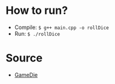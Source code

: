 # How to run?

*	Compile: `$ g++ main.cpp -o rollDice`
*	Run: `$ ./rollDice`

# Source

* [GameDie][1]

[1]: https://github.com/ChicoState/GameDie
